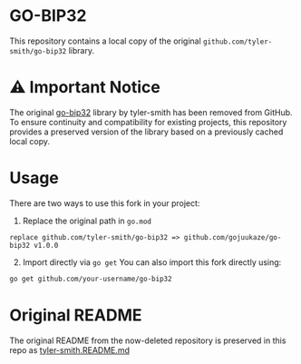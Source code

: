 # GO-BIP32
This repository contains a local copy of the original ``github.com/tyler-smith/go-bip32`` library.

# ⚠️ Important Notice
The original [go-bip32](https://github.com/tyler-smith/go-bip32) library by tyler-smith has been removed from GitHub.
To ensure continuity and compatibility for existing projects, this repository provides a preserved version of the library based on a previously cached local copy.

# Usage

There are two ways to use this fork in your project:

1. Replace the original path in ``go.mod``
```
replace github.com/tyler-smith/go-bip32 => github.com/gojuukaze/go-bip32 v1.0.0
```

2. Import directly via ``go get``
   You can also import this fork directly using:

```bash
go get github.com/your-username/go-bip32
```

# Original README
The original README from the now-deleted repository is preserved in this repo as [tyler-smith.README.md](tyler-smith.README.md)